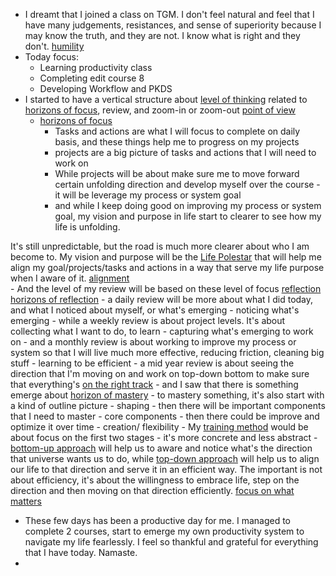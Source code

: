 - I dreamt that I joined a class on TGM. I don't feel natural and feel that I have many judgements, resistances, and sense of superiority because I may know the truth, and they are not. I know what is right and they don't. [humility](<humility.md>)
- Today focus:
    - Learning productivity class
    - Completing edit course 8
    - Developing Workflow and PKDS
- I started to have a vertical structure about [level of thinking](<level of thinking.md>) related to [horizons of focus](<horizons of focus.md>), review, and zoom-in or zoom-out [point of view](<point of view.md>)
    - [horizons of focus](<horizons of focus.md>)
        - Tasks and actions are what I will focus to complete on daily basis, and these things help me to progress on my projects
        - projects are a big picture of tasks and actions that I will need to work on
        - While projects will be about make sure me to move forward certain unfolding direction and develop myself over the course - it will be leverage my process or system goal
        - and while I keep doing good on improving my process or system goal, my vision and purpose in life start to clearer to see how my life is unfolding. 

It's still unpredictable, but the road is much more clearer about who I am become to. My vision and purpose will be the [Life Polestar](<Life Polestar.md>) that will help me align my goal/projects/tasks and actions in a way that serve my life purpose when I aware of it. [alignment](<alignment.md>)  
    - And the level of my review will be based on these level of focus [reflection](<reflection.md>) [horizons of reflection](<horizons of reflection.md>)
        -  a daily review will be more about what I did today, and what I noticed about myself, or what's emerging - noticing what's emerging
        - while a weekly review is about project levels. It's about collecting what I want to do, to learn - capturing what's emerging to work on
        - and a monthly review is about working to improve my process or system so that I will live much more effective, reducing friction, cleaning big stuff - learning to be efficient
        - a mid year review is about seeing the direction that I'm moving on and work on top-down bottom to make sure that everything's [on the right track](<on the right track.md>)
    - and I saw that there is something emerge about [horizon of mastery](<horizon of mastery.md>)
        - to mastery something, it's also start with a kind of outline picture - shaping
        - then there will be important components that I need to master - core components
        - then there could be improve and optimize it over time - creation/ flexibility
        - My [training method](<training method.md>) would be about focus on the first two stages - it's more concrete and less abstract
    - [bottom-up approach](<bottom-up approach.md>) will help us to aware and notice what's the direction that universe wants us to do, while [top-down approach](<top-down approach.md>) will help us to align our life to that direction and serve it in an efficient way. The important is not about efficiency, it's about the willingness to embrace life, step on the direction and then moving on that direction efficiently. [focus on what matters](<focus on what matters.md>)
- These few days has been a productive day for me. I managed to complete 2 courses, start to emerge my own productivity system to navigate my life fearlessly. I feel so thankful and grateful for everything that I have today. Namaste.
- 
